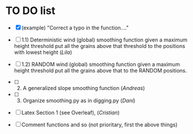 # TO DO list

- [x] (example) "Correct a typo in the function...."
- [ ] 1.1) Deterministic wind (global) smoothing function given a maximum height threshold put all the grains above that threshold to the positions with lowest height (*Lila*)

- [ ] 1.2) RANDOM wind (global) smoothing function given a maximum height threshold put all the grains above that to the  RANDOM positions. 

- [ ] 2) A generalized slope smoothing function (*Andreas*)

- [ ] 3) Organize smoothing.py as in digging.py (*Dani*)

- [ ] Latex Section 1 (see Overleaf), (*Cristian*)

- [ ] Comment functions and so (not prioritary, first the above things) 
